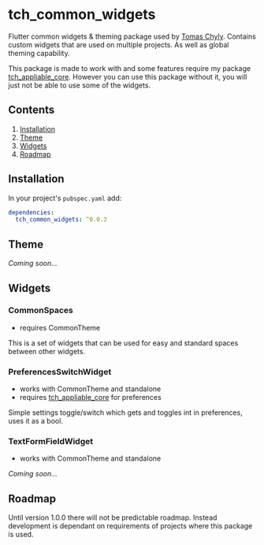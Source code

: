 # tch_common_widgets

Flutter common widgets & theming package used by [Tomas Chyly](https://tomas-chyly.com/en/). Contains custom widgets that are used on multiple projects. As well as global theming capability.

This package is made to work with and some features require my package [tch_appliable_core](https://github.com/tomaschyly/tch_appliable_core). However you can use this package without it, you will just not be able to use some of the widgets.

## Contents

1. [Installation](#installation)
2. [Theme](#theme)
3. [Widgets](#widgets)
4. [Roadmap](#roadmap)

## Installation

In your project's `pubspec.yaml` add:
```yaml
dependencies:
  tch_common_widgets: ^0.0.3
```

## Theme

*Coming soon...*

## Widgets

### CommonSpaces

* requires CommonTheme

This is a set of widgets that can be used for easy and standard spaces between other widgets.

### PreferencesSwitchWidget

* works with CommonTheme and standalone
* requires [tch_appliable_core](https://github.com/tomaschyly/tch_appliable_core) for preferences

Simple settings toggle/switch which gets and toggles int in preferences, uses it as a bool.

### TextFormFieldWidget

* works with CommonTheme and standalone

*Coming soon...*

## Roadmap

Until version 1.0.0 there will not be predictable roadmap. Instead development is dependant on requirements of projects where this package is used.
